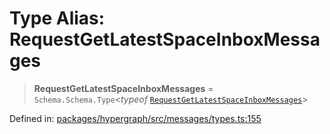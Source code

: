 # Type Alias: RequestGetLatestSpaceInboxMessages

> **RequestGetLatestSpaceInboxMessages** = `Schema.Schema.Type`\<*typeof* [`RequestGetLatestSpaceInboxMessages`](../variables/RequestGetLatestSpaceInboxMessages.md)\>

Defined in: [packages/hypergraph/src/messages/types.ts:155](https://github.com/hashirpm/hypergraph/blob/ab4ea1cdb9430798142e0d735aac9d31c2cf0ae0/packages/hypergraph/src/messages/types.ts#L155)
